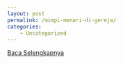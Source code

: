 ```yaml
---
layout: post
permalink: /mimpi-menari-di-gereja/
categories:
    - Uncategorized
---
```


[Baca Selengkapnya](/03)